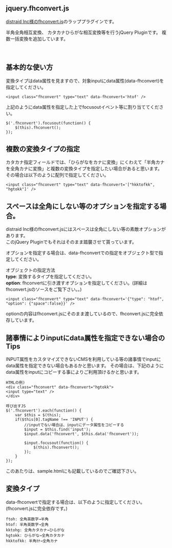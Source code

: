 ## jquery.fhconvert.js
[distraid Inc様のfhconvert.js](http://distraid.co.jp/demo/js_codeconv.html)のラッププラグインです。

半角全角相互変換、 カタカナひらがな相互変換等を行うjQuery Pluginです。
複数一括変換を追加しています。

　
## 基本的な使い方

変換タイプはdata属性を見ますので、対象inputにdata属性(data-fhconvert)を指定してください。

    <input class="fhconvert" type="text" data-fhconvert='htof' />

上記のようにdata属性を指定した上でfocusoutイベント等に割り当ててください。

    $('.fhconvert').focusout(function() {
        $(this).fhconvert();
    });

## 複数の変換タイプの指定
カタカナ指定フィールドでは、「ひらがなをカナに変換」にくわえて「半角カナを全角カナに変換」と複数の変換タイプを指定したい場合があると思います。
その場合は以下のように配列で指定してください。

    <input class="fhconvert" type="text" data-fhconvert='["hkktofkk", "hgtokk"]' />

## スペースは全角にしない等のオプションを指定する場合。
distraid Inc様のfhconvert.jsにはスペースは全角にしない等の素敵オプションがあります。  
このjQuery Pluginでもそれはそのまま踏襲させて貰っています。

オプションを指定する場合は、data-fhconvertでの指定をオブジェクト型で指定してください。  

オブジェクトの指定方法  
**type**: 変換するタイプを指定してください。  
**option**: fhconvertに引き渡すオプションを指定してください。(詳細はfhconvert.jsのソースをご覧下さい。。)

    <input class="fhconvert" type="text" data-fhconvert='{"type": "htof", "option": {"space":false}}' />

optionの内容はfhconvert.jsにそのまま渡しているので、fhconvert.jsに完全依存しています。

## 諸事情によりinputにdata属性を指定できない場合のTips
INPUT属性をカスタマイズできないCMSを利用している等の諸事情でinputにdata属性を指定できない場合もあるかと思います。
その場合は、下記のようにdata属性をinputにコピーする事によりご利用頂けるかと思います。

    HTMLの例)
    <div class="fhconvert" data-fhconvert="hgtokk">
    <input type="text" />
    </div>

    呼び出すJS
    $('.fhconvert').each(function() {
        var $this = $(this);
        if($this[0].tagName !== 'INPUT') {
            //inputでない場合は、inputにデータ属性をコピーする
            $input = $this.find('input');
            $input.data('fhconvert', $this.data('fhconvert'));

            $input.focusout(function() {
                $(this).fhconvert();
            });
        }
    });


このあたりは、sample.htmlにも記載しているのでご確認下さい。

## 変換タイプ
data-fhconvertで指定する場合は、以下のように指定してください。(fhconvert.jsに完全依存です。)

    ftoh: 全角英数字→半角
    htof: 半角英数字→全角
    kktohg: 全角カタカナ→ひらがな
    hgtokk: ひらがな→全角カタカナ
    hkktofkk: 半角ｶﾅ→全角カナ
